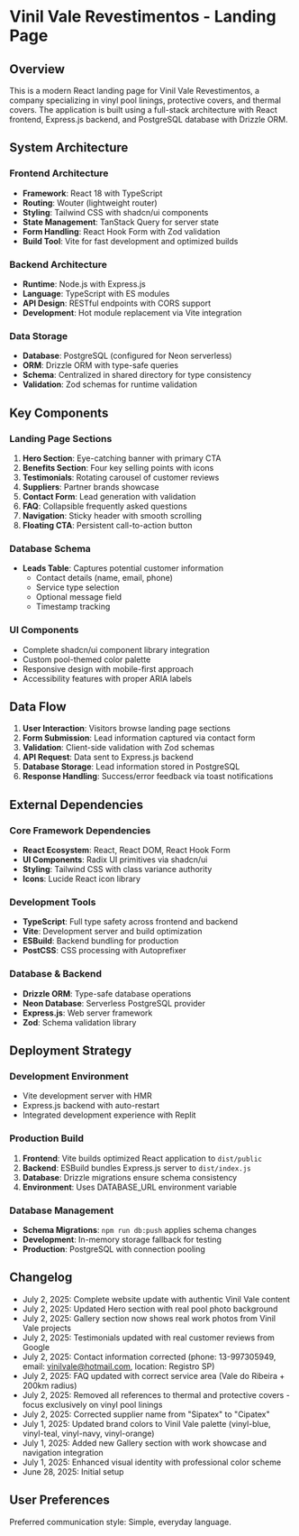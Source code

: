 # Vinil Vale Revestimentos - Landing Page

## Overview

This is a modern React landing page for Vinil Vale Revestimentos, a company specializing in vinyl pool linings, protective covers, and thermal covers. The application is built using a full-stack architecture with React frontend, Express.js backend, and PostgreSQL database with Drizzle ORM.

## System Architecture

### Frontend Architecture
- **Framework**: React 18 with TypeScript
- **Routing**: Wouter (lightweight router)
- **Styling**: Tailwind CSS with shadcn/ui components
- **State Management**: TanStack Query for server state
- **Form Handling**: React Hook Form with Zod validation
- **Build Tool**: Vite for fast development and optimized builds

### Backend Architecture
- **Runtime**: Node.js with Express.js
- **Language**: TypeScript with ES modules
- **API Design**: RESTful endpoints with CORS support
- **Development**: Hot module replacement via Vite integration

### Data Storage
- **Database**: PostgreSQL (configured for Neon serverless)
- **ORM**: Drizzle ORM with type-safe queries
- **Schema**: Centralized in shared directory for type consistency
- **Validation**: Zod schemas for runtime validation

## Key Components

### Landing Page Sections
1. **Hero Section**: Eye-catching banner with primary CTA
2. **Benefits Section**: Four key selling points with icons
3. **Testimonials**: Rotating carousel of customer reviews
4. **Suppliers**: Partner brands showcase
5. **Contact Form**: Lead generation with validation
6. **FAQ**: Collapsible frequently asked questions
7. **Navigation**: Sticky header with smooth scrolling
8. **Floating CTA**: Persistent call-to-action button

### Database Schema
- **Leads Table**: Captures potential customer information
  - Contact details (name, email, phone)
  - Service type selection
  - Optional message field
  - Timestamp tracking

### UI Components
- Complete shadcn/ui component library integration
- Custom pool-themed color palette
- Responsive design with mobile-first approach
- Accessibility features with proper ARIA labels

## Data Flow

1. **User Interaction**: Visitors browse landing page sections
2. **Form Submission**: Lead information captured via contact form
3. **Validation**: Client-side validation with Zod schemas
4. **API Request**: Data sent to Express.js backend
5. **Database Storage**: Lead information stored in PostgreSQL
6. **Response Handling**: Success/error feedback via toast notifications

## External Dependencies

### Core Framework Dependencies
- **React Ecosystem**: React, React DOM, React Hook Form
- **UI Components**: Radix UI primitives via shadcn/ui
- **Styling**: Tailwind CSS with class variance authority
- **Icons**: Lucide React icon library

### Development Tools
- **TypeScript**: Full type safety across frontend and backend
- **Vite**: Development server and build optimization
- **ESBuild**: Backend bundling for production
- **PostCSS**: CSS processing with Autoprefixer

### Database & Backend
- **Drizzle ORM**: Type-safe database operations
- **Neon Database**: Serverless PostgreSQL provider
- **Express.js**: Web server framework
- **Zod**: Schema validation library

## Deployment Strategy

### Development Environment
- Vite development server with HMR
- Express.js backend with auto-restart
- Integrated development experience with Replit

### Production Build
1. **Frontend**: Vite builds optimized React application to `dist/public`
2. **Backend**: ESBuild bundles Express.js server to `dist/index.js`
3. **Database**: Drizzle migrations ensure schema consistency
4. **Environment**: Uses DATABASE_URL environment variable

### Database Management
- **Schema Migrations**: `npm run db:push` applies schema changes
- **Development**: In-memory storage fallback for testing
- **Production**: PostgreSQL with connection pooling

## Changelog
- July 2, 2025: Complete website update with authentic Vinil Vale content
- July 2, 2025: Updated Hero section with real pool photo background
- July 2, 2025: Gallery section now shows real work photos from Vinil Vale projects
- July 2, 2025: Testimonials updated with real customer reviews from Google
- July 2, 2025: Contact information corrected (phone: 13-997305949, email: vinilvale@hotmail.com, location: Registro SP)
- July 2, 2025: FAQ updated with correct service area (Vale do Ribeira + 200km radius)
- July 2, 2025: Removed all references to thermal and protective covers - focus exclusively on vinyl pool linings
- July 2, 2025: Corrected supplier name from "Sipatex" to "Cipatex"
- July 1, 2025: Updated brand colors to Vinil Vale palette (vinyl-blue, vinyl-teal, vinyl-navy, vinyl-orange)
- July 1, 2025: Added new Gallery section with work showcase and navigation integration
- July 1, 2025: Enhanced visual identity with professional color scheme
- June 28, 2025: Initial setup

## User Preferences

Preferred communication style: Simple, everyday language.